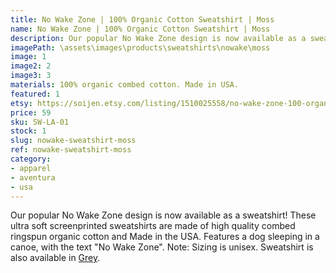 ```yaml
---
title: No Wake Zone | 100% Organic Cotton Sweatshirt | Moss
name: No Wake Zone | 100% Organic Cotton Sweatshirt | Moss
description: Our popular No Wake Zone design is now available as a sweatshirt! These ultra soft sweatshirts are made of high quality combed ringspun organic cotton and Made in the USA. Features a dog sleeping in a canoe, with the text "No Wake Zone".
imagePath: \assets\images\products\sweatshirts\nowake\moss
image: 1
image2: 2
image3: 3
materials: 100% organic combed cotton. Made in USA.
featured: 1
etsy: https://soijen.etsy.com/listing/1510025558/no-wake-zone-100-organic-cotton-unisex?utm_source=Copy&utm_medium=ListingManager&utm_campaign=Share&utm_term=so.lmsm&share_time=1695261099604
price: 59
sku: SW-LA-01
stock: 1
slug: nowake-sweatshirt-moss
ref: nowake-sweatshirt-moss
category:
- apparel
- aventura
- usa
---
```

Our popular No Wake Zone design is now available as a sweatshirt! These ultra soft screenprinted sweatshirts are made of high quality combed ringspun organic cotton and Made in the USA. Features a dog sleeping in a canoe, with the text "No Wake Zone". Note: Sizing is unisex. Sweatshirt is also available in <a href="/products/nowake-sweatshirt-grey" title="No Wake Zone | 100% Organic Cotton T-shirt | Grey">Grey</a>.
